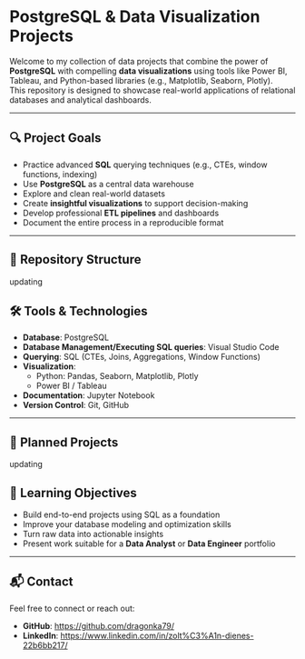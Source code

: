 # PostgreSQL & Data Visualization Projects

Welcome to my collection of data projects that combine the power of **PostgreSQL** with compelling **data visualizations** using tools like Power BI, Tableau, and Python-based libraries (e.g., Matplotlib, Seaborn, Plotly).  
This repository is designed to showcase real-world applications of relational databases and analytical dashboards.

---

## 🔍 Project Goals

- Practice advanced **SQL** querying techniques (e.g., CTEs, window functions, indexing)
- Use **PostgreSQL** as a central data warehouse
- Explore and clean real-world datasets
- Create **insightful visualizations** to support decision-making
- Develop professional **ETL pipelines** and dashboards
- Document the entire process in a reproducible format

---

## 📁 Repository Structure

updating

## 🛠️ Tools & Technologies

- **Database**: PostgreSQL
- **Database Management/Executing SQL queries**: Visual Studio Code
- **Querying**: SQL (CTEs, Joins, Aggregations, Window Functions)
- **Visualization**:
  - Python: Pandas, Seaborn, Matplotlib, Plotly
  - Power BI / Tableau
- **Documentation**: Jupyter Notebook
- **Version Control**: Git, GitHub

---

## 📌 Planned Projects

updating

## 🧠 Learning Objectives

- Build end-to-end projects using SQL as a foundation
- Improve your database modeling and optimization skills
- Turn raw data into actionable insights
- Present work suitable for a **Data Analyst** or **Data Engineer** portfolio

---

## 📬 Contact

Feel free to connect or reach out:

- **GitHub**: https://github.com/dragonka79/
- **LinkedIn**: https://www.linkedin.com/in/zolt%C3%A1n-dienes-22b6bb217/
